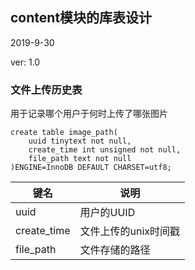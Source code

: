 ## content模块的库表设计

2019-9-30

ver: 1.0

### 文件上传历史表

用于记录哪个用户于何时上传了哪张图片

```mysql
create table image_path(
    uuid tinytext not null,
    create_time int unsigned not null,
    file_path text not null
)ENGINE=InnoDB DEFAULT CHARSET=utf8;
```

| 键名        | 说明                 |
| ----------- | -------------------- |
| uuid        | 用户的UUID           |
| create_time | 文件上传的unix时间戳 |
| file_path   | 文件存储的路径       |

